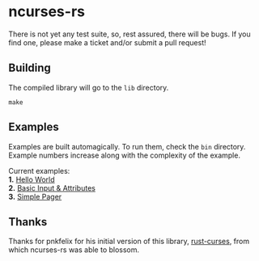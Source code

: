 ncurses-rs
==========

There is not yet any test suite, so, rest assured, there
will be bugs. If you find one, please make a ticket and/or
submit a pull request!

## Building
The compiled library will go to the `lib` directory.
```
make
```

## Examples
Examples are built automagically. To run them, check the `bin`
directory. Example numbers increase along with the complexity
of the example.

Current examples:  
**1.** [Hello World](https://github.com/jeaye/ncurses-rs/blob/master/examples/ex_1.rs)  
**2.** [Basic Input & Attributes](https://github.com/jeaye/ncurses-rs/blob/master/examples/ex_2.rs)  
**3.** [Simple Pager](https://github.com/jeaye/ncurses-rs/blob/master/examples/ex_3.rs)  

## Thanks
Thanks for pnkfelix for his initial version of this
library, [rust-curses](https://github.com/pnkfelix/rust-curses),
from which ncurses-rs was able to blossom.

